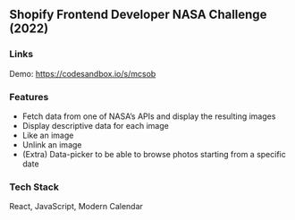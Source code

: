 ## Shopify Frontend Developer NASA Challenge (2022)

### Links
Demo: https://codesandbox.io/s/mcsob

### Features 
- Fetch data from one of NASA’s APIs and display the resulting images 
- Display descriptive data for each image
- Like an image
- Unlink an image
- (Extra) Data-picker to be able to browse photos starting from a specific date


### Tech Stack
React, JavaScript, Modern Calendar 